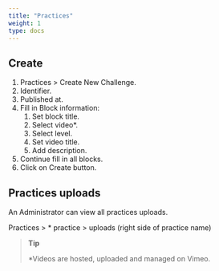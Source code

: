 ```yaml
---
title: "Practices"
weight: 1
type: docs
---
```


## Create

1. Practices > Create New Challenge.
2. Identifier.
3. Published at.
4. Fill in Block information:
   1. Set block title.
   2. Select video\*.
   3. Select level.
   4. Set video title.
   5. Add description.
5. Continue fill in all blocks.
6. Click on Create button.

## Practices uploads

An Administrator can view all practices uploads.

Practices > \* practice > uploads (right side of practice name)

> **Tip**
>
> \*Videos are hosted, uploaded and managed on Vimeo.
